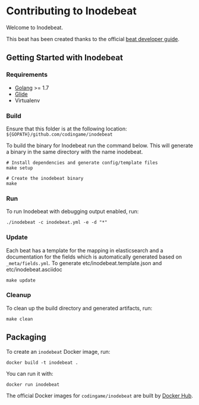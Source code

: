 # Contributing to Inodebeat

Welcome to Inodebeat.

This beat has been created thanks to the official [beat developer guide](https://www.elastic.co/guide/en/beats/libbeat/current/new-beat.html).

## Getting Started with Inodebeat

### Requirements

* [Golang](https://golang.org/dl/) >= 1.7
* [Glide](https://glide.sh/)
* Virtualenv

### Build

Ensure that this folder is at the following location: `${GOPATH}/github.com/codingame/inodebeat`

To build the binary for Inodebeat run the command below. This will generate a binary
in the same directory with the name inodebeat.

```
# Install dependencies and generate config/template files
make setup

# Create the inodebeat binary
make
```

### Run

To run Inodebeat with debugging output enabled, run:

```
./inodebeat -c inodebeat.yml -e -d "*"
```

### Update

Each beat has a template for the mapping in elasticsearch and a documentation for the fields
which is automatically generated based on `_meta/fields.yml`.
To generate etc/inodebeat.template.json and etc/inodebeat.asciidoc

```
make update
```

### Cleanup

To clean up the build directory and generated artifacts, run:

```
make clean
```

## Packaging

To create an `inodebeat` Docker image, run:

```
docker build -t inodebeat .
```

You can run it with:

```
docker run inodebeat
```

The official Docker images for `codingame/inodebeat` are built by [Docker Hub](https://hub.docker.com/r/codingame/inodebeat/).
